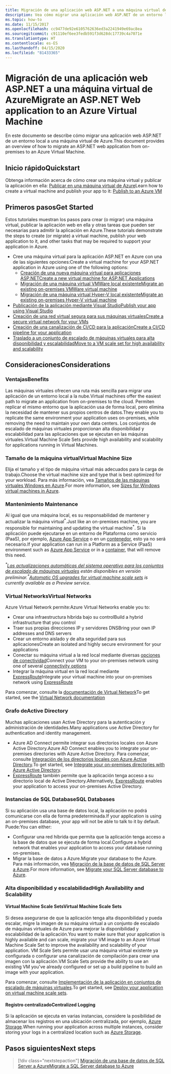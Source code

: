 ```yaml
---
title: Migración de una aplicación web ASP.NET a una máquina virtual de Azure
description: Vea cómo migrar una aplicación web ASP.NET de un entorno local a una máquina virtual de Azure.
ms.topic: how-to
ms.date: 11/15/2017
ms.openlocfilehash: cc9477de92e6105762636ed3a2241949e69ac8ea
ms.sourcegitcommit: c91110ef6ee3fedb591f3d628dc17739c4a7071e
ms.translationtype: HT
ms.contentlocale: es-ES
ms.lasthandoff: 04/15/2020
ms.locfileid: "81433365"
---
```

# <a name="migrate-an-aspnet-web-application-to-an-azure-virtual-machine"></a><span data-ttu-id="92f53-103">Migración de una aplicación web ASP.NET a una máquina virtual de Azure</span><span class="sxs-lookup"><span data-stu-id="92f53-103">Migrate an ASP.NET Web application to an Azure Virtual Machine</span></span>

<span data-ttu-id="92f53-104">En este documento se describe cómo migrar una aplicación web ASP.NET de un entorno local a una máquina virtual de Azure.</span><span class="sxs-lookup"><span data-stu-id="92f53-104">This document provides an overview of how to migrate an ASP.NET web application from on-premises to an Azure Virtual Machine.</span></span>

## <a name="quickstart"></a><span data-ttu-id="92f53-105">Inicio rápido</span><span class="sxs-lookup"><span data-stu-id="92f53-105">Quickstart</span></span>

<span data-ttu-id="92f53-106">Obtenga información acerca de cómo crear una máquina virtual y publicar la aplicación en ella: [Publicar en una máquina virtual de Azure](https://tutorials.visualstudio.com/aspnet-vm/intro)</span><span class="sxs-lookup"><span data-stu-id="92f53-106">Learn how to create a virtual machine and publish your app to it: [Publish to an Azure VM](https://tutorials.visualstudio.com/aspnet-vm/intro)</span></span>

## <a name="get-started"></a><span data-ttu-id="92f53-107">Primeros pasos</span><span class="sxs-lookup"><span data-stu-id="92f53-107">Get Started</span></span>

<span data-ttu-id="92f53-108">Estos tutoriales muestran los pasos para crear (o migrar) una máquina virtual, publicar la aplicación web en ella y otras tareas que pueden ser necesarias para admitir la aplicación en Azure.</span><span class="sxs-lookup"><span data-stu-id="92f53-108">These tutorials demonstrate the steps to create (or migrate) a virtual machine, publish your web application to it, and other tasks that may be required to support your application in Azure.</span></span>

- <span data-ttu-id="92f53-109">Cree una máquina virtual para la aplicación ASP.NET en Azure con una de las siguientes opciones:</span><span class="sxs-lookup"><span data-stu-id="92f53-109">Create a virtual machine for your ASP.NET application in Azure using one of the following options:</span></span>
  - [<span data-ttu-id="92f53-110">Creación de una nueva máquina virtual para aplicaciones ASP.NET</span><span class="sxs-lookup"><span data-stu-id="92f53-110">Create a new virtual machine for ASP.NET Applications</span></span>](https://go.microsoft.com/fwlink/?linkid=863237)
  - [<span data-ttu-id="92f53-111">Migración de una máquina virtual VMWare local existente</span><span class="sxs-lookup"><span data-stu-id="92f53-111">Migrate an existing on-premises VMWare virtual machine</span></span>](https://docs.microsoft.com/azure/migrate/tutorial-migrate-vmware)
  - [<span data-ttu-id="92f53-112">Migración de una máquina virtual Hyper-V local existente</span><span class="sxs-lookup"><span data-stu-id="92f53-112">Migrate an existing on-premises Hyper-V virtual machine</span></span>](https://docs.microsoft.com/azure/migrate/tutorial-migrate-hyper-v)
- [<span data-ttu-id="92f53-113">Publicación de la aplicación mediante Visual Studio</span><span class="sxs-lookup"><span data-stu-id="92f53-113">Publish your app using Visual Studio</span></span>](https://go.microsoft.com/fwlink/?linkid=863240)
- [<span data-ttu-id="92f53-114">Creación de una red virtual segura para sus máquinas virtuales</span><span class="sxs-lookup"><span data-stu-id="92f53-114">Create a secure virtual network for your VMs</span></span>](https://docs.microsoft.com/azure/virtual-network/virtual-network-get-started-vnet-subnet)
- [<span data-ttu-id="92f53-115">Creación de una canalización de CI/CD para la aplicación</span><span class="sxs-lookup"><span data-stu-id="92f53-115">Create a CI/CD pipeline for your application</span></span>](https://docs.microsoft.com/vsts/build-release/apps/cd/deploy-webdeploy-iis-deploygroups)
- [<span data-ttu-id="92f53-116">Traslado a un conjunto de escalado de máquinas virtuales para alta disponibilidad y escalabilidad</span><span class="sxs-lookup"><span data-stu-id="92f53-116">Move to a VM scale set for high availability and scalability</span></span>](https://docs.microsoft.com/azure/virtual-machine-scale-sets/virtual-machine-scale-sets-deploy-app)

## <a name="considerations"></a><span data-ttu-id="92f53-117">Consideraciones</span><span class="sxs-lookup"><span data-stu-id="92f53-117">Considerations</span></span>

### <a name="benefits"></a><span data-ttu-id="92f53-118">Ventajas</span><span class="sxs-lookup"><span data-stu-id="92f53-118">Benefits</span></span>

<span data-ttu-id="92f53-119">Las máquinas virtuales ofrecen una ruta más sencilla para migrar una aplicación de un entorno local a la nube.</span><span class="sxs-lookup"><span data-stu-id="92f53-119">Virtual machines offer the easiest path to migrate an application from on-premises to the cloud.</span></span> <span data-ttu-id="92f53-120">Permiten replicar el mismo entorno que la aplicación usa de forma local, pero elimina la necesidad de mantener sus propios centros de datos.</span><span class="sxs-lookup"><span data-stu-id="92f53-120">They enable you to replicate the same environment your application uses on-premises, while removing the need to maintain your own data centers.</span></span> <span data-ttu-id="92f53-121">Los conjuntos de escalado de máquinas virtuales proporcionan alta disponibilidad y escalabilidad para las aplicaciones que se ejecutan en las máquinas virtuales.</span><span class="sxs-lookup"><span data-stu-id="92f53-121">Virtual Machine Scale Sets provide high availability and scalability for applications running in Virtual Machines.</span></span>

### <a name="virtual-machine-size"></a><span data-ttu-id="92f53-122">Tamaño de la máquina virtual</span><span class="sxs-lookup"><span data-stu-id="92f53-122">Virtual Machine Size</span></span>

<span data-ttu-id="92f53-123">Elija el tamaño y el tipo de máquina virtual más adecuados para la carga de trabajo.</span><span class="sxs-lookup"><span data-stu-id="92f53-123">Choose the virtual machine size and type that is best optimized for your workload.</span></span> <span data-ttu-id="92f53-124">Para más información, vea [Tamaños de las máquinas virtuales Windows en Azure](https://docs.microsoft.com/azure/virtual-machines/windows/sizes).</span><span class="sxs-lookup"><span data-stu-id="92f53-124">For more information, see [Sizes for Windows virtual machines in Azure](https://docs.microsoft.com/azure/virtual-machines/windows/sizes).</span></span>

### <a name="maintenance"></a><span data-ttu-id="92f53-125">Mantenimiento </span><span class="sxs-lookup"><span data-stu-id="92f53-125">Maintenance</span></span>

<span data-ttu-id="92f53-126">Al igual que una máquina local, es su responsabilidad de mantener y actualizar la máquina virtual<sup>&#42;</sup>.</span><span class="sxs-lookup"><span data-stu-id="92f53-126">Just like an on-premises machine, you are responsible for maintaining and updating the virtual machine<sup>&#42;</sup>.</span></span> <span data-ttu-id="92f53-127">Si la aplicación puede ejecutarse en un entorno de Plataforma como servicio (PaaS), por ejemplo, [Azure App Service](https://docs.microsoft.com/azure/app-service/) o en un [contenedor](https://docs.microsoft.com/azure/app-service/containers/), esto ya no será necesario.</span><span class="sxs-lookup"><span data-stu-id="92f53-127">If your application can run in a Platform as a Service (PaaS) environment such as [Azure App Service](https://docs.microsoft.com/azure/app-service/) or in a [container](https://docs.microsoft.com/azure/app-service/containers/), that will remove this need.</span></span>

<span data-ttu-id="92f53-128">*<sup>&#42;</sup>[Las actualizaciones automáticas del sistema operativo para los conjuntos de escalado de máquinas virtuales](https://docs.microsoft.com/azure/virtual-machine-scale-sets/virtual-machine-scale-sets-automatic-upgrade) están disponibles en versión preliminar.*</span><span class="sxs-lookup"><span data-stu-id="92f53-128">*<sup>&#42;</sup>[Automatic OS upgrades for virtual machine scale sets](https://docs.microsoft.com/azure/virtual-machine-scale-sets/virtual-machine-scale-sets-automatic-upgrade) is currently available as a Preview service.*</span></span>

### <a name="virtual-networks"></a><span data-ttu-id="92f53-129">Virtual Networks</span><span class="sxs-lookup"><span data-stu-id="92f53-129">Virtual Networks</span></span>

<span data-ttu-id="92f53-130">Azure Virtual Network permite:</span><span class="sxs-lookup"><span data-stu-id="92f53-130">Azure Virtual Networks enable you to:</span></span>

- <span data-ttu-id="92f53-131">Crear una infraestructura híbrida bajo su control</span><span class="sxs-lookup"><span data-stu-id="92f53-131">Build a hybrid infrastructure that you control</span></span>
- <span data-ttu-id="92f53-132">Traer sus propias direcciones IP y servidores DNS</span><span class="sxs-lookup"><span data-stu-id="92f53-132">Bring your own IP addresses and DNS servers</span></span>
- <span data-ttu-id="92f53-133">Crear un entorno aislado y de alta seguridad para sus aplicaciones</span><span class="sxs-lookup"><span data-stu-id="92f53-133">Create an isolated and highly secure environment for your applications</span></span>
- <span data-ttu-id="92f53-134">Conectar su máquina virtual a la red local mediante diversas [opciones de conectividad](https://docs.microsoft.com/azure/vpn-gateway/vpn-gateway-about-vpngateways#s2smulti)</span><span class="sxs-lookup"><span data-stu-id="92f53-134">Connect your VM to your on-premises network using one of several [connectivity options](https://docs.microsoft.com/azure/vpn-gateway/vpn-gateway-about-vpngateways#s2smulti)</span></span>
- <span data-ttu-id="92f53-135">Integrar la máquina virtual en la red local mediante [ExpressRoute](https://azure.microsoft.com/services/expressroute/)</span><span class="sxs-lookup"><span data-stu-id="92f53-135">Integrate your virtual machine into your on-premises network using [ExpressRoute](https://azure.microsoft.com/services/expressroute/)</span></span>

<span data-ttu-id="92f53-136">Para comenzar, consulte la [documentación de Virtual Network](https://docs.microsoft.com/azure/virtual-network/)</span><span class="sxs-lookup"><span data-stu-id="92f53-136">To get started, see the [Virtual Network documentation](https://docs.microsoft.com/azure/virtual-network/)</span></span>

### <a name="active-directory"></a><span data-ttu-id="92f53-137">Grafo de</span><span class="sxs-lookup"><span data-stu-id="92f53-137">Active Directory</span></span>
<span data-ttu-id="92f53-138">Muchas aplicaciones usan Active Directory para la autenticación y administración de identidades.</span><span class="sxs-lookup"><span data-stu-id="92f53-138">Many applications use Active Directory for authentication and identity management.</span></span>

- <span data-ttu-id="92f53-139">Azure AD Connect permite integrar sus directorios locales con Azure Active Directory.</span><span class="sxs-lookup"><span data-stu-id="92f53-139">Azure AD Connect enables you to integrate your on-premises directories with Azure Active Directory.</span></span> <span data-ttu-id="92f53-140">Para comenzar, consulte [Integración de los directorios locales con Azure Active Directory](https://docs.microsoft.com/azure/active-directory/connect/active-directory-aadconnect).</span><span class="sxs-lookup"><span data-stu-id="92f53-140">To get started, see [Integrate your on-premises directories with Azure Active Directory](https://docs.microsoft.com/azure/active-directory/connect/active-directory-aadconnect).</span></span>
- <span data-ttu-id="92f53-141">[ExpressRoute](https://azure.microsoft.com/services/expressroute/) también permite que la aplicación tenga acceso a su directorio local de Active Directory.</span><span class="sxs-lookup"><span data-stu-id="92f53-141">Alternatively, [ExpressRoute](https://azure.microsoft.com/services/expressroute/) enables your application to access your on-premises Active Directory.</span></span>

### <a name="sql-databases"></a><span data-ttu-id="92f53-142">Instancias de SQL Database</span><span class="sxs-lookup"><span data-stu-id="92f53-142">SQL Databases</span></span>

<span data-ttu-id="92f53-143">Si su aplicación usa una base de datos local, la aplicación no podrá comunicarse con ella de forma predeterminada.</span><span class="sxs-lookup"><span data-stu-id="92f53-143">If your application is using an on-premises database, your app will not be able to talk to it by default.</span></span> <span data-ttu-id="92f53-144">Puede:</span><span class="sxs-lookup"><span data-stu-id="92f53-144">You can either:</span></span>

- <span data-ttu-id="92f53-145">Configurar una red híbrida que permita que la aplicación tenga acceso a la base de datos que se ejecuta de forma local.</span><span class="sxs-lookup"><span data-stu-id="92f53-145">Configure a hybrid network that enables your application to access your database running on-premises.</span></span>
- <span data-ttu-id="92f53-146">Migrar la base de datos a Azure.</span><span class="sxs-lookup"><span data-stu-id="92f53-146">Migrate your database to the Azure.</span></span> <span data-ttu-id="92f53-147">Para más información, vea [Migración de la base de datos de SQL Server a Azure](sql.md).</span><span class="sxs-lookup"><span data-stu-id="92f53-147">For more information, see [Migrate your SQL Server database to Azure](sql.md).</span></span>

### <a name="high-availability-and-scalability"></a><span data-ttu-id="92f53-148">Alta disponibilidad y escalabilidad</span><span class="sxs-lookup"><span data-stu-id="92f53-148">High Availability and Scalability</span></span>

#### <a name="virtual-machine-scale-sets"></a><span data-ttu-id="92f53-149">Virtual Machine Scale Sets</span><span class="sxs-lookup"><span data-stu-id="92f53-149">Virtual Machine Scale Sets</span></span>
<span data-ttu-id="92f53-150">Si desea asegurarse de que la aplicación tenga alta disponibilidad y pueda escalar, migre la imagen de su máquina virtual a un conjunto de escalado de máquinas virtuales de Azure para mejorar la disponibilidad y escalabilidad de la aplicación.</span><span class="sxs-lookup"><span data-stu-id="92f53-150">You want to make sure that your application is highly available and can scale, migrate your VM image to an Azure Virtual Machine Scale Set to improve the availability and scalability of your application.</span></span> <span data-ttu-id="92f53-151">VM Scale Sets permite usar una máquina virtual existente ya configurada o configurar una canalización de compilación para crear una imagen con la aplicación.</span><span class="sxs-lookup"><span data-stu-id="92f53-151">VM Scale Sets provide the ability to use an existing VM you've already configured or set up a build pipeline to build an image with your application.</span></span>

<span data-ttu-id="92f53-152">Para comenzar, consulte [Implementación de la aplicación en conjuntos de escalado de máquinas virtuales](https://docs.microsoft.com/azure/virtual-machine-scale-sets/virtual-machine-scale-sets-deploy-app).</span><span class="sxs-lookup"><span data-stu-id="92f53-152">To get started, see [Deploy your application on virtual machine scale sets](https://docs.microsoft.com/azure/virtual-machine-scale-sets/virtual-machine-scale-sets-deploy-app).</span></span>

#### <a name="centralized-logging"></a><span data-ttu-id="92f53-153">Registro centralizado</span><span class="sxs-lookup"><span data-stu-id="92f53-153">Centralized Logging</span></span>
<span data-ttu-id="92f53-154">Si la aplicación se ejecuta en varias instancias, considere la posibilidad de almacenar los registros en una ubicación centralizada, por ejemplo, [Azure Storage](https://docs.microsoft.com/azure/storage/).</span><span class="sxs-lookup"><span data-stu-id="92f53-154">When running your application across multiple instances, consider storing your logs in a centralized location such as [Azure Storage](https://docs.microsoft.com/azure/storage/).</span></span>

## <a name="next-steps"></a><span data-ttu-id="92f53-155">Pasos siguientes</span><span class="sxs-lookup"><span data-stu-id="92f53-155">Next steps</span></span>

> [!div class="nextstepaction"]
> [<span data-ttu-id="92f53-156">Migración de una base de datos de SQL Server a Azure</span><span class="sxs-lookup"><span data-stu-id="92f53-156">Migrate a SQL Server database to Azure</span></span>](sql.md)
